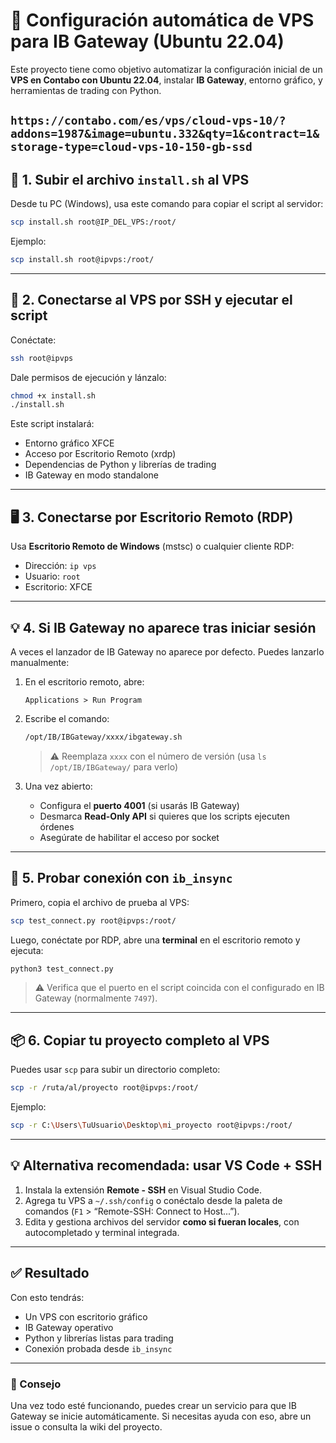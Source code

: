
# 🚀 Configuración automática de VPS para IB Gateway (Ubuntu 22.04)

Este proyecto tiene como objetivo automatizar la configuración inicial de un **VPS en Contabo con Ubuntu 22.04**, instalar **IB Gateway**, entorno gráfico, y herramientas de trading con Python.

```https://contabo.com/es/vps/cloud-vps-10/?addons=1987&image=ubuntu.332&qty=1&contract=1&storage-type=cloud-vps-10-150-gb-ssd```
---

## 🔧 1. Subir el archivo `install.sh` al VPS

Desde tu PC (Windows), usa este comando para copiar el script al servidor:

```bash
scp install.sh root@IP_DEL_VPS:/root/
```

Ejemplo:

```bash
scp install.sh root@ipvps:/root/
```

---

## 🚀 2. Conectarse al VPS por SSH y ejecutar el script

Conéctate:

```bash
ssh root@ipvps
```

Dale permisos de ejecución y lánzalo:

```bash
chmod +x install.sh
./install.sh
```

Este script instalará:
- Entorno gráfico XFCE
- Acceso por Escritorio Remoto (xrdp)
- Dependencias de Python y librerías de trading
- IB Gateway en modo standalone

---

## 🖥️ 3. Conectarse por Escritorio Remoto (RDP)

Usa **Escritorio Remoto de Windows** (mstsc) o cualquier cliente RDP:

- Dirección: `ip vps`
- Usuario: `root`
- Escritorio: XFCE

---

## 💡 4. Si IB Gateway no aparece tras iniciar sesión

A veces el lanzador de IB Gateway no aparece por defecto. Puedes lanzarlo manualmente:

1. En el escritorio remoto, abre:
   ```
   Applications > Run Program
   ```
2. Escribe el comando:

   ```bash
   /opt/IB/IBGateway/xxxx/ibgateway.sh
   ```

   > ⚠️ Reemplaza `xxxx` con el número de versión (usa `ls /opt/IB/IBGateway/` para verlo)

3. Una vez abierto:
   - Configura el **puerto 4001** (si usarás IB Gateway)
   - Desmarca **Read-Only API** si quieres que los scripts ejecuten órdenes
   - Asegúrate de habilitar el acceso por socket

---

## 🧪 5. Probar conexión con `ib_insync`

Primero, copia el archivo de prueba al VPS:

```bash
scp test_connect.py root@ipvps:/root/
```

Luego, conéctate por RDP, abre una **terminal** en el escritorio remoto y ejecuta:

```bash
python3 test_connect.py
```

> ⚠️ Verifica que el puerto en el script coincida con el configurado en IB Gateway (normalmente `7497`).

---

## 📦 6. Copiar tu proyecto completo al VPS

Puedes usar `scp` para subir un directorio completo:

```bash
scp -r /ruta/al/proyecto root@ipvps:/root/
```

Ejemplo:

```bash
scp -r C:\Users\TuUsuario\Desktop\mi_proyecto root@ipvps:/root/
```

---

## 💡 Alternativa recomendada: usar VS Code + SSH

1. Instala la extensión **Remote - SSH** en Visual Studio Code.
2. Agrega tu VPS a `~/.ssh/config` o conéctalo desde la paleta de comandos (`F1` > “Remote-SSH: Connect to Host...”).
3. Edita y gestiona archivos del servidor **como si fueran locales**, con autocompletado y terminal integrada.

---

## ✅ Resultado

Con esto tendrás:

- Un VPS con escritorio gráfico
- IB Gateway operativo
- Python y librerías listas para trading
- Conexión probada desde `ib_insync`

---

### 🧠 Consejo

Una vez todo esté funcionando, puedes crear un servicio para que IB Gateway se inicie automáticamente. Si necesitas ayuda con eso, abre un issue o consulta la wiki del proyecto.
